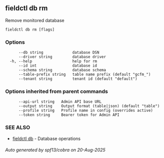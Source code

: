 ## fieldctl db rm

Remove monitored database

```
fieldctl db rm [flags]
```

### Options

```
      --db string             database DSN
      --driver string         database driver
  -h, --help                  help for rm
      --id int                database id
      --schema string         database schema
      --table-prefix string   table name prefix (default "gcfm_")
      --tenant string         tenant id (default "default")
```

### Options inherited from parent commands

```
      --api-url string   Admin API base URL
      --output string    Output format (table|json) (default "table")
      --profile string   Profile name in config (overrides active)
      --token string     Bearer token for Admin API
```

### SEE ALSO

* [fieldctl db](fieldctl_db.md)	 - Database operations

###### Auto generated by spf13/cobra on 20-Aug-2025
